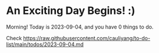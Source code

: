 # An Exciting Day Begins! :)

Morning! Today is 2023-09-04, and you have 0 things to do.

Check https://raw.githubusercontent.com/cauliyang/to-do-list/main/todos/2023-09-04.md